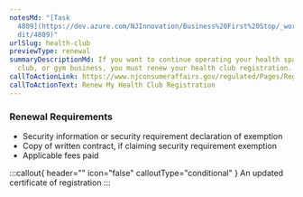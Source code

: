 ```yaml
---
notesMd: "[Task
  4809](https://dev.azure.com/NJInnovation/Business%20First%20Stop/_workitems/e\
  dit/4809)"
urlSlug: health-club
previewType: renewal
summaryDescriptionMd: If you want to continue operating your health spa, fitness
  club, or gym business, you must renew your health club registration.
callToActionLink: https://www.njconsumeraffairs.gov/regulated/Pages/Regulated-Business-Online-Registration.aspx
callToActionText: Renew My Health Club Registration
---
```

### Renewal Requirements

* Security information or security requirement declaration of exemption
* Copy of written contract, if claiming security requirement exemption
* Applicable fees paid

:::callout{ header="" icon="false" calloutType="conditional" } 
 An updated certificate of registration
:::